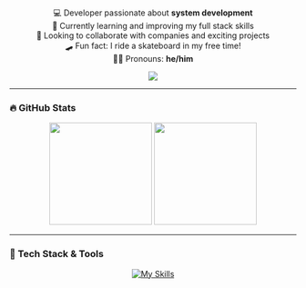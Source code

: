 <p align="center">
  💻 Developer passionate about <strong>system development</strong><br>
  🌱 Currently learning and improving my full stack skills<br>
  🤝 Looking to collaborate with companies and exciting projects<br>
  🛹 Fun fact: I ride a skateboard in my free time!<br>
  👨‍💻 Pronouns: <strong>he/him</strong>
  <p align="center">
  <a href="mailto:david.tecds@gmail.com"><img src="https://img.shields.io/badge/email-david.tecds@gmail.com-blue?style=for-the-badge&logo=gmail" /></a>
</p>
</p>

---

### 🔥 GitHub Stats

<p align="center">
  <img height="180em" src="https://github-readme-stats.vercel.app/api?username=DS-GITH&show_icons=true&theme=tokyonight&hide_border=true" />
  <img height="180em" src="https://github-readme-stats.vercel.app/api/top-langs/?username=DS-GITH&layout=compact&theme=tokyonight&hide_border=true" />
</p>

---

### 🚀 Tech Stack & Tools

<p align="center">
  <a href="https://skillicons.dev">
    <img src="https://skillicons.dev/icons?i=html,css,scss,js,ts,react,nodejs,php,mysql,python,java,flutter,figma,github,vue,laravel,vite,vscode,qt,ps,maven,eclipse,gamemakerstudio&perline=8" alt="My Skills" />
  </a>
</p>



